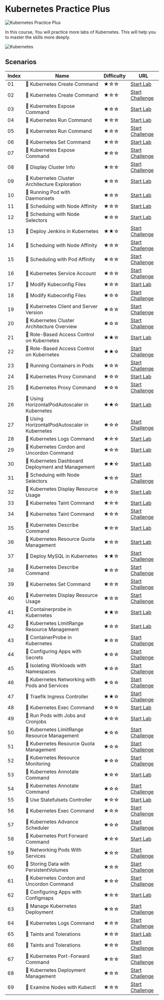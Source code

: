 # Kubernetes Practice Plus

![Kubernetes Practice Plus](https://cover-creator.labex.io/kubernetes-practice-plus.png)

In this course, You will practice more labs of Kubernetes. This will help you to master the skills more deeply.

![Kubernetes](https://img.shields.io/badge/Kubernetes-whitesmoke?style=for-the-badge&logo=kubernetes)


## Scenarios

|   Index | Name                                             | Difficulty   | URL                                                                        |
|---------|--------------------------------------------------|--------------|----------------------------------------------------------------------------|
|      01 | 📖 Kubernetes Create Command                      | ★☆☆          | <a target='_blank' href='https://labex.io/labs/8506'>Start Lab</a>         |
|      02 | 🎯 Kubernetes Create Command                      | ★☆☆          | <a target='_blank' href='https://labex.io/labs/23727'>Start Challenge</a>  |
|      03 | 📖 Kubernetes Expose Command                      | ★☆☆          | <a target='_blank' href='https://labex.io/labs/8452'>Start Lab</a>         |
|      04 | 📖 Kubernetes Run Command                         | ★☆☆          | <a target='_blank' href='https://labex.io/labs/8456'>Start Lab</a>         |
|      05 | 🎯 Kubernetes Run Command                         | ★☆☆          | <a target='_blank' href='https://labex.io/labs/55173'>Start Challenge</a>  |
|      06 | 📖 Kubernetes Set Command                         | ★☆☆          | <a target='_blank' href='https://labex.io/labs/8424'>Start Lab</a>         |
|      07 | 🎯 Kubernetes Expose Command                      | ★☆☆          | <a target='_blank' href='https://labex.io/labs/51785'>Start Challenge</a>  |
|      08 | 🎯 Display Cluster Info                           | ★☆☆          | <a target='_blank' href='https://labex.io/labs/22287'>Start Challenge</a>  |
|      09 | 📖 Kubernetes Cluster Architecture Exploration    | ★☆☆          | <a target='_blank' href='https://labex.io/labs/8450'>Start Lab</a>         |
|      10 | 📖 Running Pod with Daemonsets                    | ★☆☆          | <a target='_blank' href='https://labex.io/labs/8454'>Start Lab</a>         |
|      11 | 📖 Scheduing with Node Affinity                   | ★☆☆          | <a target='_blank' href='https://labex.io/labs/18468'>Start Lab</a>        |
|      12 | 📖 Scheduing with Node Selectors                  | ★☆☆          | <a target='_blank' href='https://labex.io/labs/15001'>Start Lab</a>        |
|      13 | 🎯 Deploy Jenkins in Kubernetes                   | ★★☆          | <a target='_blank' href='https://labex.io/labs/67178'>Start Challenge</a>  |
|      14 | 🎯 Scheduing with Node Affinity                   | ★☆☆          | <a target='_blank' href='https://labex.io/labs/22282'>Start Challenge</a>  |
|      15 | 🎯 Scheduling with Pod Affinity                   | ★☆☆          | <a target='_blank' href='https://labex.io/labs/21411'>Start Challenge</a>  |
|      16 | 🎯 Kubernetes Service Account                     | ★☆☆          | <a target='_blank' href='https://labex.io/labs/23336'>Start Challenge</a>  |
|      17 | 📖 Modify Kubeconfig Files                        | ★☆☆          | <a target='_blank' href='https://labex.io/labs/11297'>Start Lab</a>        |
|      18 | 🎯 Modify Kubeconfig Files                        | ★☆☆          | <a target='_blank' href='https://labex.io/labs/22284'>Start Challenge</a>  |
|      19 | 🎯 Kubernetes Client and Server Version           | ★☆☆          | <a target='_blank' href='https://labex.io/labs/22286'>Start Challenge</a>  |
|      20 | 🎯 Kubernetes Cluster Architecture Overview       | ★☆☆          | <a target='_blank' href='https://labex.io/labs/23730'>Start Challenge</a>  |
|      21 | 📖 Role-Based Access Control on Kubernetes        | ★★☆          | <a target='_blank' href='https://labex.io/labs/9203'>Start Lab</a>         |
|      22 | 🎯 Role-Based Access Control on Kubernetes        | ★★☆          | <a target='_blank' href='https://labex.io/labs/18455'>Start Challenge</a>  |
|      23 | 🎯 Running Containers in Pods                     | ★☆☆          | <a target='_blank' href='https://labex.io/labs/16235'>Start Challenge</a>  |
|      24 | 📖 Kubernetes Proxy Command                       | ★☆☆          | <a target='_blank' href='https://labex.io/labs/8097'>Start Lab</a>         |
|      25 | 🎯 Kubernetes Proxy Command                       | ★☆☆          | <a target='_blank' href='https://labex.io/labs/23718'>Start Challenge</a>  |
|      26 | 📖 Using HorizontalPodAutoscaler in Kubernetes    | ★★☆          | <a target='_blank' href='https://labex.io/labs/34031'>Start Lab</a>        |
|      27 | 🎯 Using HorizontalPodAutoscaler in Kubernetes    | ★☆☆          | <a target='_blank' href='https://labex.io/labs/18859'>Start Challenge</a>  |
|      28 | 📖 Kubernetes Logs Command                        | ★☆☆          | <a target='_blank' href='https://labex.io/labs/8099'>Start Lab</a>         |
|      29 | 📖 Kubernetes Cordon and Uncordon Command         | ★☆☆          | <a target='_blank' href='https://labex.io/labs/9664'>Start Lab</a>         |
|      30 | 📖 Kubernetes Dashboard Deployment and Management | ★★☆          | <a target='_blank' href='https://labex.io/labs/15042'>Start Lab</a>        |
|      31 | 🎯 Scheduing with Node Selectors                  | ★☆☆          | <a target='_blank' href='https://labex.io/labs/21413'>Start Challenge</a>  |
|      32 | 📖 Kubernetes Display Resource Usage              | ★☆☆          | <a target='_blank' href='https://labex.io/labs/11358'>Start Lab</a>        |
|      33 | 📖 Kubernetes Taint Command                       | ★☆☆          | <a target='_blank' href='https://labex.io/labs/9195'>Start Lab</a>         |
|      34 | 🎯 Kubernetes Taint Command                       | ★☆☆          | <a target='_blank' href='https://labex.io/labs/23732'>Start Challenge</a>  |
|      35 | 📖 Kubernetes Describe Command                    | ★☆☆          | <a target='_blank' href='https://labex.io/labs/8101'>Start Lab</a>         |
|      36 | 📖 Kubernetes Resource Quota Management           | ★☆☆          | <a target='_blank' href='https://labex.io/labs/15823'>Start Lab</a>        |
|      37 | 🎯 Deploy MySQL in Kubernetes                     | ★★☆          | <a target='_blank' href='https://labex.io/labs/67532'>Start Challenge</a>  |
|      38 | 🎯 Kubernetes Describe Command                    | ★☆☆          | <a target='_blank' href='https://labex.io/labs/23720'>Start Challenge</a>  |
|      39 | 🎯 Kubernetes Set Command                         | ★☆☆          | <a target='_blank' href='https://labex.io/labs/51786'>Start Challenge</a>  |
|      40 | 🎯 Kubernetes Display Resource Usage              | ★☆☆          | <a target='_blank' href='https://labex.io/labs/23747'>Start Challenge</a>  |
|      41 | 📖 Containerprobe in Kubernetes                   | ★★☆          | <a target='_blank' href='https://labex.io/labs/12263'>Start Lab</a>        |
|      42 | 📖 Kubernetes LimitRange Resource Management      | ★☆☆          | <a target='_blank' href='https://labex.io/labs/15819'>Start Lab</a>        |
|      43 | 🎯 ContainerProbe in Kubernetes                   | ★☆☆          | <a target='_blank' href='https://labex.io/labs/18858'>Start Challenge</a>  |
|      44 | 🎯 Configuring Apps with Secrets                  | ★☆☆          | <a target='_blank' href='https://labex.io/labs/16234'>Start Challenge</a>  |
|      45 | 🎯 Isolating Workloads with Namespaces            | ★☆☆          | <a target='_blank' href='https://labex.io/labs/18458'>Start Challenge</a>  |
|      46 | 🎯 Kubernetes Networking with Pods and Services   | ★☆☆          | <a target='_blank' href='https://labex.io/labs/55177'>Start Challenge</a>  |
|      47 | 🎯 Traefik Ingress Controller                     | ★★☆          | <a target='_blank' href='https://labex.io/labs/266718'>Start Challenge</a> |
|      48 | 📖 Kubernetes Exec Command                        | ★☆☆          | <a target='_blank' href='https://labex.io/labs/8502'>Start Lab</a>         |
|      49 | 📖 Run Pods with Jobs and Cronjobs                | ★☆☆          | <a target='_blank' href='https://labex.io/labs/11300'>Start Lab</a>        |
|      50 | 🎯 Kubernetes LimitRange Resource Management      | ★☆☆          | <a target='_blank' href='https://labex.io/labs/29344'>Start Challenge</a>  |
|      51 | 🎯 Kubernetes Resource Quota Management           | ★☆☆          | <a target='_blank' href='https://labex.io/labs/29060'>Start Challenge</a>  |
|      52 | 🎯 Kubernetes Resource Monitoring                 | ★☆☆          | <a target='_blank' href='https://labex.io/labs/7774'>Start Challenge</a>   |
|      53 | 📖 Kubernetes Annotate Command                    | ★☆☆          | <a target='_blank' href='https://labex.io/labs/9679'>Start Lab</a>         |
|      54 | 🎯 Kubernetes Annotate Command                    | ★☆☆          | <a target='_blank' href='https://labex.io/labs/29343'>Start Challenge</a>  |
|      55 | 📖 Use Statefulsets Controller                    | ★☆☆          | <a target='_blank' href='https://labex.io/labs/9205'>Start Lab</a>         |
|      56 | 🎯 Kubernetes Exec Command                        | ★☆☆          | <a target='_blank' href='https://labex.io/labs/23728'>Start Challenge</a>  |
|      57 | 🎯 Kubernetes Advance Scheduler                   | ★☆☆          | <a target='_blank' href='https://labex.io/labs/7772'>Start Challenge</a>   |
|      58 | 📖 Kubernetes Port Forward Command                | ★☆☆          | <a target='_blank' href='https://labex.io/labs/18494'>Start Lab</a>        |
|      59 | 🎯 Networking Pods With Services                  | ★☆☆          | <a target='_blank' href='https://labex.io/labs/266382'>Start Challenge</a> |
|      60 | 🎯 Storing Data with PersistentVolumes            | ★☆☆          | <a target='_blank' href='https://labex.io/labs/18456'>Start Challenge</a>  |
|      61 | 🎯 Kubernetes Cordon and Uncordon Command         | ★☆☆          | <a target='_blank' href='https://labex.io/labs/67176'>Start Challenge</a>  |
|      62 | 📖 Configuring Apps with Configmaps               | ★☆☆          | <a target='_blank' href='https://labex.io/labs/9689'>Start Lab</a>         |
|      63 | 🎯 Manage Kubernetes Deployment                   | ★☆☆          | <a target='_blank' href='https://labex.io/labs/16236'>Start Challenge</a>  |
|      64 | 🎯 Kubernetes Logs Command                        | ★☆☆          | <a target='_blank' href='https://labex.io/labs/23726'>Start Challenge</a>  |
|      65 | 📖 Taints and Tolerations                         | ★☆☆          | <a target='_blank' href='https://labex.io/labs/34029'>Start Lab</a>        |
|      66 | 🎯 Taints and Tolerations                         | ★☆☆          | <a target='_blank' href='https://labex.io/labs/21415'>Start Challenge</a>  |
|      67 | 🎯 Kubernetes Port-Forward Command                | ★☆☆          | <a target='_blank' href='https://labex.io/labs/29063'>Start Challenge</a>  |
|      68 | 🎯 Kubernetes Deployment Management               | ★☆☆          | <a target='_blank' href='https://labex.io/labs/7773'>Start Challenge</a>   |
|      69 | 🎯 Examine Nodes with Kubectl                     | ★☆☆          | <a target='_blank' href='https://labex.io/labs/18861'>Start Challenge</a>  |

